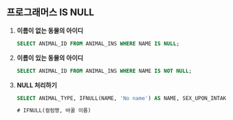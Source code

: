 ## 프로그래머스 IS NULL



1. **이름이 없는 동물의 아이디**

   ```sql
   SELECT ANIMAL_ID FROM ANIMAL_INS WHERE NAME IS NULL;
   ```

   

2. **이름이 있는 동물의 아이디**

   ```sql
   SELECT ANIMAL_ID FROM ANIMAL_INS WHERE NAME IS NOT NULL;
   ```

   

3. **NULL 처리하기**

   ```SQL
   SELECT ANIMAL_TYPE, IFNULL(NAME, 'No name') AS NAME, SEX_UPON_INTAKE FROM ANIMAL_INS;
   
   # IFNULL(컬럼명, 바꿀 이름)
   ```

   

